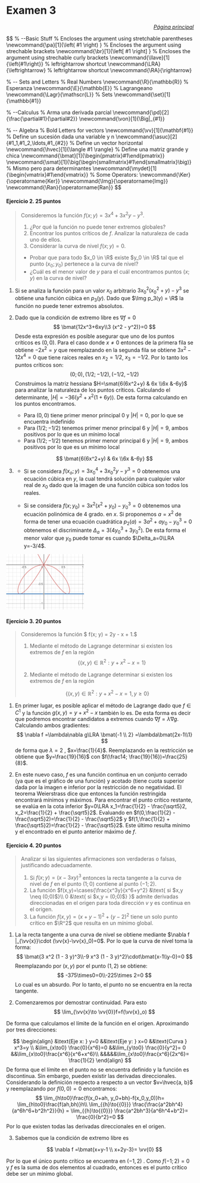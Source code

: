 # Examen 3

<p style="text-align:right; font-style: italic">
    <a href="https://ndharari.github.io/MateUTDT/">Página principal</a>
</p>

$$
% --Basic Stuff
% Encloses the argument using stretchable parentheses
\newcommand{\pa}[1]{\left( #1 \right) } 
% Encloses the argument using strechable brackets
\newcommand{\br}[1]{\left[ #1 \right] }
% Encloses the argument using strechable curly brackets
\newcommand{\llave}[1]{\left\{#1\right\}}
% leftrightarrow shortcut
\newcommand{\LRA}{\leftrightarrow}
% leftrightarrow shortcut
\newcommand{\RA}{\rightarrow}

% -- Sets and Letters
% Real Numbers
\newcommand{\R}{\mathbb{R}}
% Esperanza
\newcommand{\E}{\mathbb{E}}
% Lagrangeano
\newcommand{\Lagr}{\mathscr{L}}
% Sets
\newcommand{\set}[1]{\mathbb{#1}}

% --Calculus
% Arma una derivada parcial
\newcommand{\pd}[2]{\frac{\partial#1}{\partial#2}}
\newcommand{\von}[1]{\Big|_{#1}}

% -- Algebra
% Bold Letters for vectors
\newcommand{\vv}[1]{\mathbf{#1}}
% Define un sucesión dada una variable y n
\newcommand{\asuc}[2]{#1_1,#1_2,\ldots,#1_{#2}}
% Define un vector horizontal
\newcommand{\hvec}[1]{\langle #1 \rangle}
% Define una matriz grande y chica
\newcommand{\bmat}[1]{\begin{pmatrix}#1\end{pmatrix}}
\newcommand{\smat}[1]{\big(\begin{smallmatrix}#1\end{smallmatrix}\big)}
% Mismo pero para determinantes
\newcommand{\mydet}[1]{\begin{vmatrix}#1\end{vmatrix}}
% Some Operators:
\newcommand{\Ker}{\operatorname{Ker}}
\newcommand{\Img}{\operatorname{Img}}
\newcommand{\Ran}{\operatorname{Ran}}
$$

#### Ejercicio 2. 25 puntos

> Consideremos la función $f(x; y) = 3x^4 + 3x^2y - y^3$.
> 1. ¿Por qué la función no puede tener extremos globales?
> 2. Encontrar los puntos críticos de $f.$ Analizar la naturaleza de cada uno de ellos.
> 3. Considerar la curva de nivel $f(x; y) = 0$.
> - Probar que para todo $x_0 \in \R$ existe $y_0 \in \R$ tal que el punto $(x_0; y_0)$ pertenece a la curva de nivel?
> - ¿Cuál es el menor valor de $y$ para el cuál encontramos puntos $(x; y)$ en la curva de nivel?
>

1. Si se analiza la función para un valor $x_0$ arbitrario  $3 x_0^2(x_0^2+y)-y^3$ se obtiene una función cúbica en $p_3(y)$. Dado que $\Img p_3(y) = \R$ la función no puede tener extremos absolutos.

2. Dado que la condición de extremo libre es $\nabla f = 0$ 
   $$
   \bmat{12x^3+6xy\\3 (x^2 - y^2)}=0
   $$
   Desde esta expresión es posible asegurar que uno de los puntos críticos es $(0,0)$. Para el caso donde $x\neq0$ entonces de la primera fila se obtiene $-2x^2=y$ que reemplazando en la segunda fila se obtiene  $3 x^2 - 12 x^4=0$ que tiene raíces reales en $x_2=1/2$, $x_3=-1/2$. Por lo tanto los puntos críticos son:
   $$
   (0;0), (1/2; -1/2), (-1/2, -1/2)
   $$
   Construimos la matriz hessiana  $H=\smat{6(6x^2+y) & 6x \\6x &-6y}$ para analizar la naturaleza de los puntos críticos. Calculando el determinante, $|H|= -36 (y^2 + x^2 (1 + 6 y))$. De esta forma calculando en los puntos encontramos.
   
   - Para $(0,0)$ tiene primer menor principal $0$ y $|H|=0$, por lo que se encuentra indefinido
   - Para $(1/2; -1/2)$ tenemos  primer menor principal $6$ y $|H|=9$, ambos positivos por lo que es un mínimo local
   - Para $(1/2; -1/2)$ tenemos  primer menor principal $6$ y $|H|=9$, ambos positivos por lo que es un mínimo local
   
   $$
   \bmat{6(6x^2+y) & 6x \\6x &-6y}
   $$
   
3. - Si se considera $f(x_o; y) = 3x_0^4 + 3x_0^2y - y^3=0$ obtenemos una ecuación cúbica en $y$, la cual tendrá solución para cualquier valor real de $x_0$ dado que la imagen de una función cúbica son todos los reales.

   - Si se considera $f(x; y_0) = 3x^2(x^2+y_0)- y_0^3=0$ obtenemos una ecuación polinómica de 4 grado. en $x$. Si proponemos $a=x^2$ de forma de tener una ecuación cuadrática $p_2(a)=3a^2+ay_0- y_0^3=0$ obtenemos el discriminante $\Delta_a=3(4y_0^3+3y_0^2)$. De esta forma el menor valor que $y_0$ puede tomar es cuando $\Delta_a=0\LRA y=-3/4$. 

<img src="../images/32b.png" alt="image-20201114165912532" style="zoom:50%;" />



#### Ejercicio 3. 20 puntos

> Consideremos la función $ f(x; y) = 2y - x + 1.$
> 1. Mediante el método de Lagrange determinar si existen los extremos de $f$ en la región
> $$
> \left\{(x, y) \in \mathbb{R}^{2}: y+x^{2}-x=1\right\}
> $$
>
>
> 2. Mediante el método de Lagrange determinar si existen los extremos de $f$ en la región
>
> $$
> \left\{(x, y) \in \mathbb{R}^{2}: y+x^{2}-x=1, y \geq 0\right\}
> $$
>

1. En primer lugar, es posible aplicar el método de Lagrange dado que $f\in C^1$ y la función $g(x,y)=y+x^2-x$ también lo es. De esta forma es decir que podremos encontrar candidatos a extremos cuando $\nabla f=\lambda\nabla g$. Calculando ambos gradientes:
   $$
   \nabla f =\lambda\nabla g\LRA \bmat{-1 \\ 2} =\lambda\bmat{2x-1\\1}
   $$
   de forma que $\lambda=2$ , $x=\frac{1}{4}$. Reemplazando en la restricción se obtiene que $y=\frac{19}{16}$ con $f(\frac14; \frac{19}{16})=\frac{25}{8}$.

2. En este nuevo caso, $f$ es una función continua en un conjunto cerrado (ya que es el gráfico de una función) y acotado (tiene cuota superior dada por la imagen e inferior por la restricción de no negatividad. El teorema Weierstrass dice que entonces la función restringida encontrará mínimos y máximos. Para encontrar el punto crítico restante, se evalúa en la cota inferior $y=0\LRA x_1=\frac{1}{2} - \frac{\sqrt5}2, x_2=\frac{1}{2} + \frac{\sqrt5}2$. Evaluando en $f(0,\frac{1}{2} - \frac{\sqrt5}2)=\frac{1}{2} - \frac{\sqrt5}2$ y $f(1,\frac{1}{2} + \frac{\sqrt5}2)=\frac{1}{2} - \frac{\sqrt5}2$. Este último resulta mínimo y el encontrado en el punto anterior máximo de  $f$.

#### Ejercicio 4. 20 puntos

> Analizar si las siguientes afirmaciones son verdaderas o falsas, justificando adecuadamente.
>
> 1. Si $f(x; y) = (x-3xy)^3$ entonces la recta tangente a la curva de nivel de $f$ en el punto $(1; 0)$ contiene al punto $(-1; 2)$.
> 2. La función $f(x,y)=\cases{\frac{x^3y}{x^6+y^2} &\text{ si $x,y \neq (0;0)$}\\ 0 &\text{ si $x,y = (0;0)$} }$ admite derivadas direccionadas en el origen para toda dirección $v$ y es continua en el origen.
> 3. La función $f(x,y)=(x+y-1)^2+(y-2)^2$ tiene un solo punto crítico en $\R^2$ que resulta en un mínimo global. 
>

1. La la recta tangente a una curva de nivel se obtiene mediante $\nabla f |_{\vv{x}}\cdot (\vv{x}-\vv{x}_0)=0$.  Por lo que la curva de nivel toma la forma:
   $$
   \bmat{3 x^2 (1 - 3 y)^3\\-9 x^3 (1 - 3 y)^2}\cdot\bmat{x-1\\y-0}=0
   $$
   Reemplazando por $(x, y)$ por el punto $(1,2)$ se obtiene:
   $$
   -375\times0=0\\-225\times 2=0
   $$
   Lo cual es un absurdo. Por lo tanto, el punto no se encuentra en la recta tangente.

2. Comenzaremos por demostrar continuidad. Para esto
   $$
   \lim_{\vv{x}\to \vv{0}}f=f(\vv{x}_o)
   $$

De forma que calculamos el límite de la función en el origen. Aproximando por tres direcciones:


$$
\begin{align}
&\text{Eje x: } y=0 &&\text{Eje y: } x=0	&&\text{Curva } x^3=y \\ 
&\lim_{x\to0} \frac{0}{x^6}=0		&&\lim_{y\to0} \frac{0}{y^2}= 0 			&&\lim_{x\to0}\frac{x^6}{x^6+x^6}\\
&&&&&\lim_{x\to0}\frac{x^6}{2x^6}= \frac{1}{2}
\end{align}
$$
De forma que el límite en el punto no se encuentra definido y la función es discontinua. Sin embargo, pueden existir las derivadas direccionales. Considerando la definición respecto a respecto a un vector $v=\hvec{a, b}$ y reemplazando por $f(0,0)=0$ encontramos:
$$
\lim_{h\to0}\frac{f(x_0+ah, y_0+bh)-f(x_0,y_0)}h= \lim_{h\to0}\frac{f(ah,bh)}h\\
\lim_{{h}\to{{0}}}  \frac{\frac{a^2bh^4}{a^6h^6+b^2h^2}}{h} = 
\lim_{{h}\to{{0}}}  \frac{a^2bh^3}{a^6h^4+b^2}= \frac{0}{b^2}=0
$$
Por lo que existen todas las derivadas direccionales en el origen.

3. Sabemos que la condición de extremo libre es

   $$
   \nabla f =\bmat{x+y-1 \\ x+2y-3}= \vv{0}
   $$

Por lo  que el único punto crítico se encuentra en $(-1,2)$ . Como $f(-1;2)=0$ y $f$ es la suma de dos elementos al cuadrado, entonces  es el punto crítico debe ser un mínimo global.

